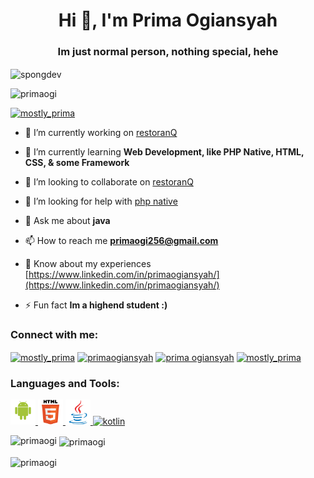 <h1 align="center">Hi 👋, I'm Prima Ogiansyah</h1>
<h3 align="center">Im just normal person, nothing special, hehe</h3>

<img align="center" alt="spongdev" width="400" src="https://gifdb.com/images/high/spongebob-squarepants-pc-fire-vap1vi52dakvrni9.gif">

<p align="left"> <img src="https://komarev.com/ghpvc/?username=primaogi&label=Profile%20views&color=0e75b6&style=flat" alt="primaogi" /> </p>

<p align="left"> <a href="https://twitter.com/mostly_prima" target="blank"><img src="https://img.shields.io/twitter/follow/mostly_prima?logo=twitter&style=for-the-badge" alt="mostly_prima" /></a> </p>

- 🔭 I’m currently working on [restoranQ](https://github.com/primaogi/restoranQ)

- 🌱 I’m currently learning **Web Development, like PHP Native, HTML, CSS, & some Framework**

- 👯 I’m looking to collaborate on [restoranQ](https://github.com/primaogi/restoranQ)

- 🤝 I’m looking for help with [php native](https://github.com/primaogi/restoranQ)

- 💬 Ask me about **java**

- 📫 How to reach me **primaogi256@gmail.com**

- 📄 Know about my experiences [https://www.linkedin.com/in/primaogiansyah/](https://www.linkedin.com/in/primaogiansyah/)

- ⚡ Fun fact **Im a highend student :)**

<h3 align="left">Connect with me:</h3>
<p align="left">
<a href="https://twitter.com/mostly_prima" target="blank"><img align="center" src="https://raw.githubusercontent.com/rahuldkjain/github-profile-readme-generator/master/src/images/icons/Social/twitter.svg" alt="mostly_prima" height="30" width="40" /></a>
<a href="https://linkedin.com/in/primaogiansyah" target="blank"><img align="center" src="https://raw.githubusercontent.com/rahuldkjain/github-profile-readme-generator/master/src/images/icons/Social/linked-in-alt.svg" alt="primaogiansyah" height="30" width="40" /></a>
<a href="https://fb.com/prima ogiansyah" target="blank"><img align="center" src="https://raw.githubusercontent.com/rahuldkjain/github-profile-readme-generator/master/src/images/icons/Social/facebook.svg" alt="prima ogiansyah" height="30" width="40" /></a>
<a href="https://instagram.com/mostly_prima" target="blank"><img align="center" src="https://raw.githubusercontent.com/rahuldkjain/github-profile-readme-generator/master/src/images/icons/Social/instagram.svg" alt="mostly_prima" height="30" width="40" /></a>
</p>

<h3 align="left">Languages and Tools:</h3>
<p align="left"> <a href="https://developer.android.com" target="_blank" rel="noreferrer"> <img src="https://raw.githubusercontent.com/devicons/devicon/master/icons/android/android-original-wordmark.svg" alt="android" width="40" height="40"/> </a> <a href="https://www.w3.org/html/" target="_blank" rel="noreferrer"> <img src="https://raw.githubusercontent.com/devicons/devicon/master/icons/html5/html5-original-wordmark.svg" alt="html5" width="40" height="40"/> </a> <a href="https://www.java.com" target="_blank" rel="noreferrer"> <img src="https://raw.githubusercontent.com/devicons/devicon/master/icons/java/java-original.svg" alt="java" width="40" height="40"/> </a> <a href="https://kotlinlang.org" target="_blank" rel="noreferrer"> <img src="https://www.vectorlogo.zone/logos/kotlinlang/kotlinlang-icon.svg" alt="kotlin" width="40" height="40"/> </a> </p>

<p><img align="left" src="https://github-readme-stats.vercel.app/api/top-langs?username=primaogi&show_icons=true&locale=en&layout=compact" alt="primaogi" /></p>

<p>&nbsp;<img align="center" src="https://github-readme-stats.vercel.app/api?username=primaogi&show_icons=true&locale=en" alt="primaogi" /></p>

<p><img align="center" src="https://github-readme-streak-stats.herokuapp.com/?user=primaogi&" alt="primaogi" /></p>
